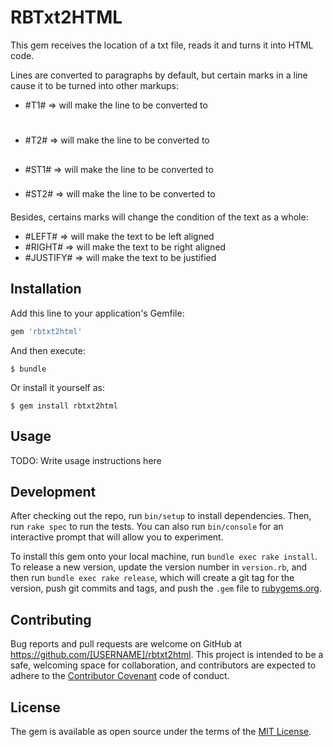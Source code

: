 # RBTxt2HTML

This gem receives the location of a txt file, reads it and turns it into HTML code.

Lines are converted to paragraphs by default, but certain marks in a line cause it to be turned into other markups:

* #T1#       => will make the line to be converted to <h1></h1>
* #T2#       => will make the line to be converted to <h2></h2>
* #ST1#      => will make the line to be converted to <h3></h3>
* #ST2#      => will make the line to be converted to <h4></h4>

Besides, certains marks will change the condition of the text as a whole:

* #LEFT#     => will make the text to be left aligned
* #RIGHT#    => will make the text to be right aligned
* #JUSTIFY#  => will make the text to be justified


## Installation

Add this line to your application's Gemfile:

```ruby
gem 'rbtxt2html'
```

And then execute:

    $ bundle

Or install it yourself as:

    $ gem install rbtxt2html

## Usage

TODO: Write usage instructions here

## Development

After checking out the repo, run `bin/setup` to install dependencies. Then, run `rake spec` to run the tests. You can also run `bin/console` for an interactive prompt that will allow you to experiment.

To install this gem onto your local machine, run `bundle exec rake install`. To release a new version, update the version number in `version.rb`, and then run `bundle exec rake release`, which will create a git tag for the version, push git commits and tags, and push the `.gem` file to [rubygems.org](https://rubygems.org).

## Contributing

Bug reports and pull requests are welcome on GitHub at https://github.com/[USERNAME]/rbtxt2html. This project is intended to be a safe, welcoming space for collaboration, and contributors are expected to adhere to the [Contributor Covenant](http://contributor-covenant.org) code of conduct.


## License

The gem is available as open source under the terms of the [MIT License](http://opensource.org/licenses/MIT).


